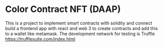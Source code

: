 # Color Contract NFT (DAAP)

This is a project to implement smart contracts with solidity and connect build a frontend app with react and web 3 to create contracts and add this to a wallet like metamask. The development network for testing is Truffle https://trufflesuite.com/index.html


